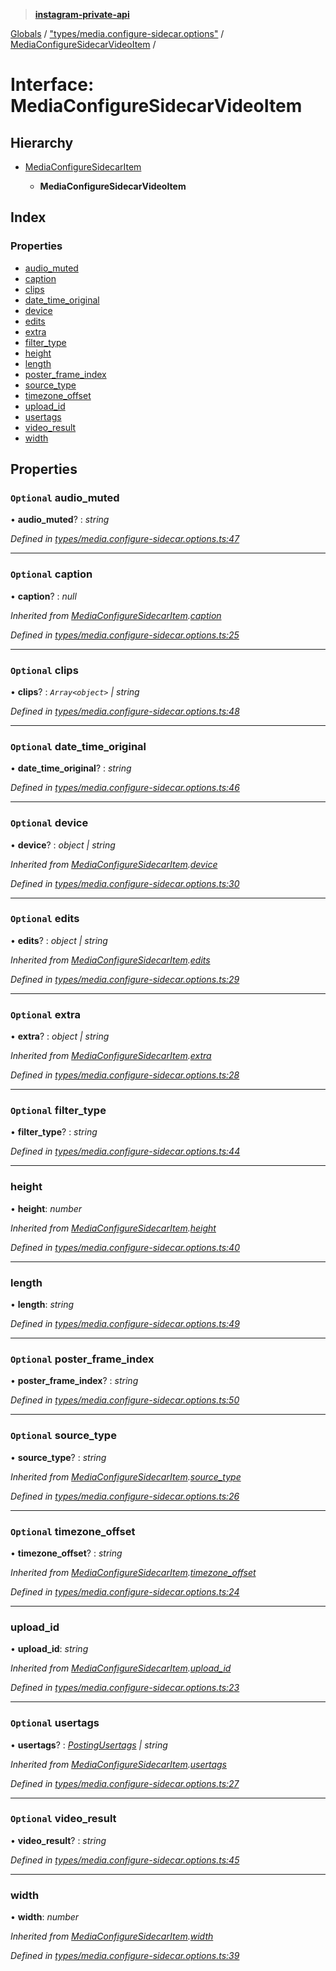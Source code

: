 > **[instagram-private-api](../README.md)**

[Globals](../README.md) / ["types/media.configure-sidecar.options"](../modules/_types_media_configure_sidecar_options_.md) / [MediaConfigureSidecarVideoItem](_types_media_configure_sidecar_options_.mediaconfiguresidecarvideoitem.md) /

# Interface: MediaConfigureSidecarVideoItem

## Hierarchy

* [MediaConfigureSidecarItem](_types_media_configure_sidecar_options_.mediaconfiguresidecaritem.md)

  * **MediaConfigureSidecarVideoItem**

## Index

### Properties

* [audio_muted](_types_media_configure_sidecar_options_.mediaconfiguresidecarvideoitem.md#optional-audio_muted)
* [caption](_types_media_configure_sidecar_options_.mediaconfiguresidecarvideoitem.md#optional-caption)
* [clips](_types_media_configure_sidecar_options_.mediaconfiguresidecarvideoitem.md#optional-clips)
* [date_time_original](_types_media_configure_sidecar_options_.mediaconfiguresidecarvideoitem.md#optional-date_time_original)
* [device](_types_media_configure_sidecar_options_.mediaconfiguresidecarvideoitem.md#optional-device)
* [edits](_types_media_configure_sidecar_options_.mediaconfiguresidecarvideoitem.md#optional-edits)
* [extra](_types_media_configure_sidecar_options_.mediaconfiguresidecarvideoitem.md#optional-extra)
* [filter_type](_types_media_configure_sidecar_options_.mediaconfiguresidecarvideoitem.md#optional-filter_type)
* [height](_types_media_configure_sidecar_options_.mediaconfiguresidecarvideoitem.md#height)
* [length](_types_media_configure_sidecar_options_.mediaconfiguresidecarvideoitem.md#length)
* [poster_frame_index](_types_media_configure_sidecar_options_.mediaconfiguresidecarvideoitem.md#optional-poster_frame_index)
* [source_type](_types_media_configure_sidecar_options_.mediaconfiguresidecarvideoitem.md#optional-source_type)
* [timezone_offset](_types_media_configure_sidecar_options_.mediaconfiguresidecarvideoitem.md#optional-timezone_offset)
* [upload_id](_types_media_configure_sidecar_options_.mediaconfiguresidecarvideoitem.md#upload_id)
* [usertags](_types_media_configure_sidecar_options_.mediaconfiguresidecarvideoitem.md#optional-usertags)
* [video_result](_types_media_configure_sidecar_options_.mediaconfiguresidecarvideoitem.md#optional-video_result)
* [width](_types_media_configure_sidecar_options_.mediaconfiguresidecarvideoitem.md#width)

## Properties

### `Optional` audio_muted

• **audio_muted**? : *string*

*Defined in [types/media.configure-sidecar.options.ts:47](https://github.com/dilame/instagram-private-api/blob/e9c516c/src/types/media.configure-sidecar.options.ts#L47)*

___

### `Optional` caption

• **caption**? : *null*

*Inherited from [MediaConfigureSidecarItem](_types_media_configure_sidecar_options_.mediaconfiguresidecaritem.md).[caption](_types_media_configure_sidecar_options_.mediaconfiguresidecaritem.md#optional-caption)*

*Defined in [types/media.configure-sidecar.options.ts:25](https://github.com/dilame/instagram-private-api/blob/e9c516c/src/types/media.configure-sidecar.options.ts#L25)*

___

### `Optional` clips

• **clips**? : *`Array<object>` | string*

*Defined in [types/media.configure-sidecar.options.ts:48](https://github.com/dilame/instagram-private-api/blob/e9c516c/src/types/media.configure-sidecar.options.ts#L48)*

___

### `Optional` date_time_original

• **date_time_original**? : *string*

*Defined in [types/media.configure-sidecar.options.ts:46](https://github.com/dilame/instagram-private-api/blob/e9c516c/src/types/media.configure-sidecar.options.ts#L46)*

___

### `Optional` device

• **device**? : *object | string*

*Inherited from [MediaConfigureSidecarItem](_types_media_configure_sidecar_options_.mediaconfiguresidecaritem.md).[device](_types_media_configure_sidecar_options_.mediaconfiguresidecaritem.md#optional-device)*

*Defined in [types/media.configure-sidecar.options.ts:30](https://github.com/dilame/instagram-private-api/blob/e9c516c/src/types/media.configure-sidecar.options.ts#L30)*

___

### `Optional` edits

• **edits**? : *object | string*

*Inherited from [MediaConfigureSidecarItem](_types_media_configure_sidecar_options_.mediaconfiguresidecaritem.md).[edits](_types_media_configure_sidecar_options_.mediaconfiguresidecaritem.md#optional-edits)*

*Defined in [types/media.configure-sidecar.options.ts:29](https://github.com/dilame/instagram-private-api/blob/e9c516c/src/types/media.configure-sidecar.options.ts#L29)*

___

### `Optional` extra

• **extra**? : *object | string*

*Inherited from [MediaConfigureSidecarItem](_types_media_configure_sidecar_options_.mediaconfiguresidecaritem.md).[extra](_types_media_configure_sidecar_options_.mediaconfiguresidecaritem.md#optional-extra)*

*Defined in [types/media.configure-sidecar.options.ts:28](https://github.com/dilame/instagram-private-api/blob/e9c516c/src/types/media.configure-sidecar.options.ts#L28)*

___

### `Optional` filter_type

• **filter_type**? : *string*

*Defined in [types/media.configure-sidecar.options.ts:44](https://github.com/dilame/instagram-private-api/blob/e9c516c/src/types/media.configure-sidecar.options.ts#L44)*

___

###  height

• **height**: *number*

*Inherited from [MediaConfigureSidecarItem](_types_media_configure_sidecar_options_.mediaconfiguresidecaritem.md).[height](_types_media_configure_sidecar_options_.mediaconfiguresidecaritem.md#height)*

*Defined in [types/media.configure-sidecar.options.ts:40](https://github.com/dilame/instagram-private-api/blob/e9c516c/src/types/media.configure-sidecar.options.ts#L40)*

___

###  length

• **length**: *string*

*Defined in [types/media.configure-sidecar.options.ts:49](https://github.com/dilame/instagram-private-api/blob/e9c516c/src/types/media.configure-sidecar.options.ts#L49)*

___

### `Optional` poster_frame_index

• **poster_frame_index**? : *string*

*Defined in [types/media.configure-sidecar.options.ts:50](https://github.com/dilame/instagram-private-api/blob/e9c516c/src/types/media.configure-sidecar.options.ts#L50)*

___

### `Optional` source_type

• **source_type**? : *string*

*Inherited from [MediaConfigureSidecarItem](_types_media_configure_sidecar_options_.mediaconfiguresidecaritem.md).[source_type](_types_media_configure_sidecar_options_.mediaconfiguresidecaritem.md#optional-source_type)*

*Defined in [types/media.configure-sidecar.options.ts:26](https://github.com/dilame/instagram-private-api/blob/e9c516c/src/types/media.configure-sidecar.options.ts#L26)*

___

### `Optional` timezone_offset

• **timezone_offset**? : *string*

*Inherited from [MediaConfigureSidecarItem](_types_media_configure_sidecar_options_.mediaconfiguresidecaritem.md).[timezone_offset](_types_media_configure_sidecar_options_.mediaconfiguresidecaritem.md#optional-timezone_offset)*

*Defined in [types/media.configure-sidecar.options.ts:24](https://github.com/dilame/instagram-private-api/blob/e9c516c/src/types/media.configure-sidecar.options.ts#L24)*

___

###  upload_id

• **upload_id**: *string*

*Inherited from [MediaConfigureSidecarItem](_types_media_configure_sidecar_options_.mediaconfiguresidecaritem.md).[upload_id](_types_media_configure_sidecar_options_.mediaconfiguresidecaritem.md#upload_id)*

*Defined in [types/media.configure-sidecar.options.ts:23](https://github.com/dilame/instagram-private-api/blob/e9c516c/src/types/media.configure-sidecar.options.ts#L23)*

___

### `Optional` usertags

• **usertags**? : *[PostingUsertags](_types_posting_options_.postingusertags.md) | string*

*Inherited from [MediaConfigureSidecarItem](_types_media_configure_sidecar_options_.mediaconfiguresidecaritem.md).[usertags](_types_media_configure_sidecar_options_.mediaconfiguresidecaritem.md#optional-usertags)*

*Defined in [types/media.configure-sidecar.options.ts:27](https://github.com/dilame/instagram-private-api/blob/e9c516c/src/types/media.configure-sidecar.options.ts#L27)*

___

### `Optional` video_result

• **video_result**? : *string*

*Defined in [types/media.configure-sidecar.options.ts:45](https://github.com/dilame/instagram-private-api/blob/e9c516c/src/types/media.configure-sidecar.options.ts#L45)*

___

###  width

• **width**: *number*

*Inherited from [MediaConfigureSidecarItem](_types_media_configure_sidecar_options_.mediaconfiguresidecaritem.md).[width](_types_media_configure_sidecar_options_.mediaconfiguresidecaritem.md#width)*

*Defined in [types/media.configure-sidecar.options.ts:39](https://github.com/dilame/instagram-private-api/blob/e9c516c/src/types/media.configure-sidecar.options.ts#L39)*